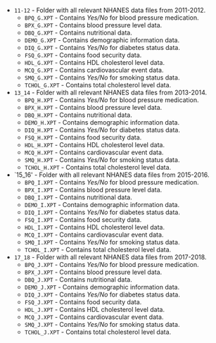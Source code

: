 - `11-12` - Folder with all relevant NHANES data files from 2011-2012.
  -   `BPQ_G.XPT` - Contains *Yes/No* for blood pressure medication.
  -   `BPX_G.XPT` - Contains blood pressure level data.
  -   `DBQ_G.XPT` - Contains nutritional data.
  -   `DEMO_G.XPT` - Contains demographic information data.
  -   `DIQ_G.XPT` - Contains *Yes/No* for diabetes status data.
  -   `FSQ_G.XPT` - Contains food security data.
  -   `HDL_G.XPT` - Contains HDL cholesterol level data.
  -   `MCQ_G.XPT` - Contains cardiovascular event data.
  -   `SMQ_G.XPT` - Contains *Yes/No* for smoking status data.
  -   `TCHOL_G.XPT` - Contains total cholesterol level data.
- `13_14` - Folder with all relevant NHANES data files from 2013-2014.
  -   `BPQ_H.XPT` - Contains *Yes/No* for blood pressure medication.
  -   `BPX_H.XPT` - Contains blood pressure level data.
  -   `DBQ_H.XPT` - Contains nutritional data.
  -   `DEMO_H.XPT` - Contains demographic information data.
  -   `DIQ_H.XPT` - Contains *Yes/No* for diabetes status data.
  -   `FSQ_H.XPT` - Contains food security data.
  -   `HDL_H.XPT` - Contains HDL cholesterol level data.
  -   `MCQ_H.XPT` - Contains cardiovascular event data.
  -   `SMQ_H.XPT` - Contains *Yes/No* for smoking status data.
  -   `TCHOL_H.XPT` - Contains total cholesterol level data.
- `15_16' - Folder with all relevant NHANES data files from 2015-2016.
  -   `BPQ_I.XPT` - Contains *Yes/No* for blood pressure medication.
  -   `BPX_I.XPT` - Contains blood pressure level data.
  -   `DBQ_I.XPT` - Contains nutritional data.
  -   `DEMO_I.XPT` - Contains demographic information data.
  -   `DIQ_I.XPT` - Contains *Yes/No* for diabetes status data.
  -   `FSQ_I.XPT` - Contains food security data.
  -   `HDL_I.XPT` - Contains HDL cholesterol level data.
  -   `MCQ_I.XPT` - Contains cardiovascular event data.
  -   `SMQ_I.XPT` - Contains *Yes/No* for smoking status data.
  -   `TCHOL_I.XPT` - Contains total cholesterol level data.
- `17_18` - Folder with all relevant NHANES data files from 2017-2018.
  -   `BPQ_J.XPT` - Contains *Yes/No* for blood pressure medication.
  -   `BPX_J.XPT` - Contains blood pressure level data.
  -   `DBQ_J.XPT` - Contains nutritional data.
  -   `DEMO_J.XPT` - Contains demographic information data.
  -   `DIQ_J.XPT` - Contains *Yes/No* for diabetes status data.
  -   `FSQ_J.XPT` - Contains food security data.
  -   `HDL_J.XPT` - Contains HDL cholesterol level data.
  -   `MCQ_J.XPT` - Contains cardiovascular event data.
  -   `SMQ_J.XPT` - Contains *Yes/No* for smoking status data.
  -   `TCHOL_J.XPT` - Contains total cholesterol level data.
